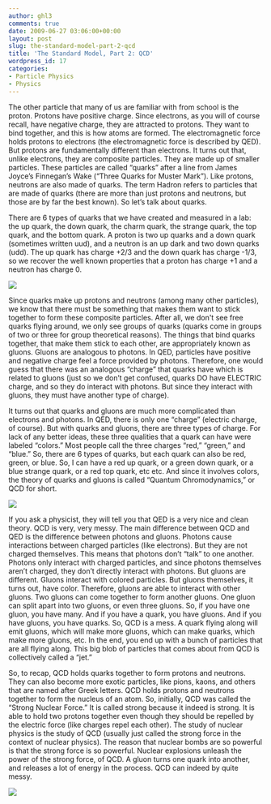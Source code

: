 ```yaml
---
author: ghl3
comments: true
date: 2009-06-27 03:06:00+00:00
layout: post
slug: the-standard-model-part-2-qcd
title: 'The Standard Model, Part 2: QCD'
wordpress_id: 17
categories:
- Particle Physics
- Physics
---
```


The other particle that many of us are familiar with from school is the proton.  Protons have positive charge.  Since electrons, as you will of course recall, have negative charge, they are attracted to protons.  They want to bind together, and this is how atoms are formed.  The electromagnetic force holds protons to electrons (the electromagnetic force is described by QED).  But protons are fundamentally different than electrons.  It turns out that, unlike electrons, they are composite particles.  They are made up of smaller particles.  These particles are called “quarks” after a line from James Joyce’s Finnegan’s Wake (“Three Quarks for Muster Mark”).  Like protons, neutrons are also made of quarks.  The term Hadron refers to particles that are made of quarks (there are more than just protons and neutrons, but those are by far the best known).  So let’s talk about quarks.  
  
There are 6 types of quarks that we have created and measured in a lab: the up quark, the down quark, the charm quark, the strange quark, the top quark, and the bottom quark.  A proton is two up quarks and a down quark (sometimes written uud), and a neutron is an up dark and two down quarks (udd).  The up quark has charge +2/3 and the down quark has charge -1/3, so we recover the well known properties that a proton has charge +1 and a neutron has charge 0.  
  
[![](http://www.antonine-education.co.uk/Physics_AS/Module_1/Topic_5/quark_2.jpg)](http://www.antonine-education.co.uk/Physics_AS/Module_1/Topic_5/quark_2.jpg)  
  
Since quarks make up protons and neutrons (among many other particles), we know that there must be something that makes them want to stick together to form these composite particles.  After all, we don't see free quarks flying around, we only see groups of quarks (quarks come in groups of two or three for group theoretical reasons).  The things that bind quarks together, that make them stick to each other, are appropriately known as gluons.  Gluons are analogous to photons.  In QED, particles have positive and negative charge feel a force provided by photons.  Therefore, one would guess that there was an analogous “charge” that quarks have which is related to gluons (just so we don’t get confused, quarks DO have ELECTRIC charge, and so they do interact with photons.  But since they interact with gluons, they must have another type of charge).  
  
It turns out that quarks and gluons are much more complicated than electrons and photons.  In QED, there is only one “charge” (electric charge, of course).  But with quarks and gluons, there are three types of charge.  For lack of any better ideas, these three qualities that a quark can have were labeled “colors.”  Most people call the three charges “red,” “green,” and “blue.”  So, there are 6 types of quarks, but each quark can also be red, green, or blue.  So, I can have a red up quark, or a green down quark, or a blue strange quark, or a red top quark, etc etc.  And since it involves colors, the theory of quarks and gluons is called “Quantum Chromodynamics,” or QCD for short.  
  
[![](http://nobelprize.org/nobel_prizes/physics/laureates/2004/illpres/images/inside2.gif)](http://nobelprize.org/nobel_prizes/physics/laureates/2004/illpres/images/inside2.gif)  
  
  
If you ask a physicist, they will tell you that QED is a very nice and clean theory.  QCD  is very, very messy.  The main difference between QCD and QED is the difference between photons and gluons.  Photons cause interactions between charged particles (like electrons).  But they are not charged themselves. This means that photons don’t “talk” to one another.  Photons only interact with charged particles, and since photons themselves aren’t charged, they don’t directly interact with photons.  But gluons are different.  Gluons interact with colored particles.  But gluons themselves, it turns out, have color.  Therefore, gluons are able to interact with other gluons.  Two gluons can come together to form another gluons.  One gluon can split apart into two gluons, or even three gluons.  So, if you have one gluon, you have many.  And if you have a quark, you have gluons.  And if you have gluons, you have quarks.  So, QCD is a mess.  A quark flying along will emit gluons, which will make more gluons, which can make quarks, which make more gluons, etc.  In the end, you end up with a bunch of particles that are all flying along.  This big blob of particles that comes about from QCD is collectively called a “jet.”  
  
So, to recap, QCD holds quarks together to form protons and neutrons.  They can also become more exotic particles, like pions, kaons, and others that are named after Greek letters.  QCD holds protons and neutrons together to form the nucleus of an atom.  So, initially, QCD was called the “Strong Nuclear Force.”  It is called strong because it indeed is strong.  It is able to hold two protons together even though they should be repelled by the electric force (like charges repel each other).  The study of nuclear physics is the study of QCD (usually just called the strong force in the context of nuclear physics).  The reason that nuclear bombs are so powerful is that the strong force is so powerful.  Nuclear explosions unleash the power of the strong force, of QCD.  A gluon turns one quark into another, and releases a lot of energy in the process.  QCD can indeed by quite messy.  
  
[![](http://lgo.mit.edu/blog/drewhill/files/nuclear-explosion.jpg)](http://lgo.mit.edu/blog/drewhill/files/nuclear-explosion.jpg)
